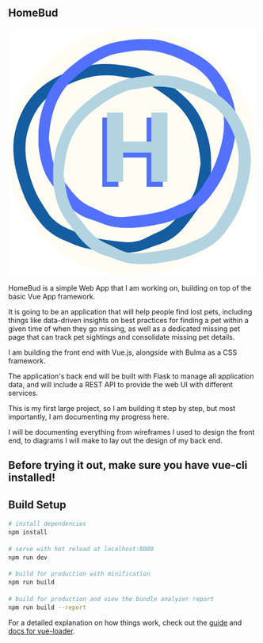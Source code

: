 ## HomeBud
![HomeBud Logo](src/assets/images/logo.png)

HomeBud is a simple Web App that I am working on, building on top of the basic Vue App framework.

It is going to be an application that will help people find lost pets, including things like data-driven insights on best practices for finding a pet within a given time of when they go missing, as well as a dedicated missing pet page that can track pet sightings and consolidate missing pet details.

I am building the front end with Vue.js, alongside with Bulma as a CSS framework.

The application's back end will be built with Flask to manage all application data, and will include a REST API to provide the web UI with different services.

This is my first large project, so I am building it step by step, but most importantly, I am documenting my progress here.

I will be documenting everything from wireframes I used to design the front end, to diagrams I will make to lay out the design of my back end.

## Before trying it out, make sure you have vue-cli installed!

## Build Setup

``` bash
# install dependencies
npm install

# serve with hot reload at localhost:8080
npm run dev

# build for production with minification
npm run build

# build for production and view the bundle analyzer report
npm run build --report
```

For a detailed explanation on how things work, check out the [guide](http://vuejs-templates.github.io/webpack/) and [docs for vue-loader](http://vuejs.github.io/vue-loader).
